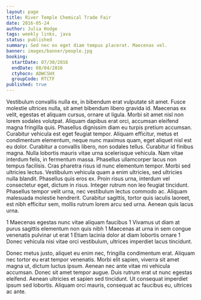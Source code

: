 ```yaml
---
layout: page
title: River Temple Chemical Trade Fair
date: 2016-05-24
author: Julia Hodge
tags: weekly links, java
status: published
summary: Sed nec ex eget diam tempus placerat. Maecenas vel.
banner: images/banner/people.jpg
booking:
  startDate: 07/30/2016
  endDate: 08/04/2016
  ctyhocn: ADWCSHX
  groupCode: RTCTF
published: true
---
```

Vestibulum convallis nulla ex, in bibendum erat vulputate sit amet. Fusce molestie ultrices nulla, sit amet bibendum libero gravida id. Maecenas ex velit, egestas et aliquam cursus, ornare ut ligula. Morbi sit amet nisl non lorem sodales volutpat. Aliquam dapibus erat orci, accumsan eleifend magna fringilla quis. Phasellus dignissim diam eu turpis pretium accumsan. Curabitur vehicula est eget feugiat tempor. Aliquam efficitur, metus et condimentum elementum, neque nunc maximus quam, eget aliquet nisl est eu dolor. Curabitur a convallis libero, non sodales tellus. Curabitur id finibus magna. Nulla lobortis mauris vitae urna scelerisque vehicula. Nam vitae interdum felis, in fermentum massa.
Phasellus ullamcorper lacus non tempus facilisis. Cras pharetra risus id nunc elementum tempor. Morbi sed ultricies lectus. Vestibulum vehicula quam a enim ultricies, sed ultricies nulla blandit. Phasellus quis eros ex. Proin risus urna, interdum vel consectetur eget, dictum in risus. Integer rutrum non leo feugiat tincidunt. Phasellus tempor velit urna, nec vestibulum lectus commodo ac. Aliquam malesuada molestie hendrerit. Curabitur sagittis, tortor quis iaculis laoreet, est nibh efficitur sem, mollis rutrum lorem arcu sed urna. Aenean quis lacus urna.

1 Maecenas egestas nunc vitae aliquam faucibus
1 Vivamus ut diam at purus sagittis elementum non quis nibh
1 Maecenas at urna in sem congue venenatis pulvinar ut erat
1 Etiam lacinia dolor at diam lobortis ornare
1 Donec vehicula nisi vitae orci vestibulum, ultrices imperdiet lacus tincidunt.

Donec metus justo, aliquet eu enim nec, fringilla condimentum erat. Aliquam nec tortor eu erat tempor venenatis. Morbi elit sapien, viverra sit amet magna ut, dictum luctus ipsum. Aenean nec ante vitae mi vehicula accumsan. Donec sit amet tempor augue. Duis rutrum erat ut nunc egestas eleifend. Aenean ultricies et sapien sed tincidunt. Ut consequat imperdiet ipsum sed lobortis. Aliquam orci mauris, consequat ac faucibus eu, ultrices ac ante.
